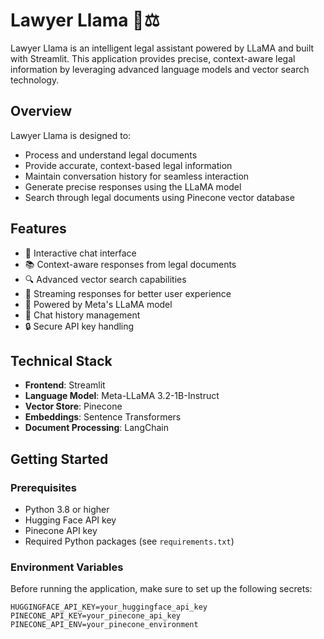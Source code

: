 # Lawyer Llama 🦙⚖️

Lawyer Llama is an intelligent legal assistant powered by LLaMA and built with Streamlit. This application provides precise, context-aware legal information by leveraging advanced language models and vector search technology.

## Overview

Lawyer Llama is designed to:
- Process and understand legal documents
- Provide accurate, context-based legal information
- Maintain conversation history for seamless interaction
- Generate precise responses using the LLaMA model
- Search through legal documents using Pinecone vector database

## Features

- 💬 Interactive chat interface
- 📚 Context-aware responses from legal documents
- 🔍 Advanced vector search capabilities
- 🔄 Streaming responses for better user experience
- 🧠 Powered by Meta's LLaMA model
- 📝 Chat history management
- 🔒 Secure API key handling

## Technical Stack

- **Frontend**: Streamlit
- **Language Model**: Meta-LLaMA 3.2-1B-Instruct
- **Vector Store**: Pinecone
- **Embeddings**: Sentence Transformers
- **Document Processing**: LangChain

## Getting Started

### Prerequisites

- Python 3.8 or higher
- Hugging Face API key
- Pinecone API key
- Required Python packages (see `requirements.txt`)

### Environment Variables

Before running the application, make sure to set up the following secrets:
```
HUGGINGFACE_API_KEY=your_huggingface_api_key
PINECONE_API_KEY=your_pinecone_api_key
PINECONE_API_ENV=your_pinecone_environment
```
